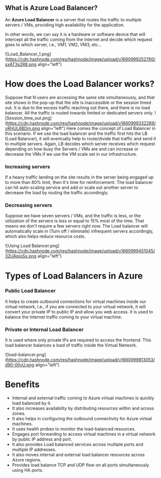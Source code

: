 ## What is Azure Load Balancer?

An **Azure Load Balancer** is a server that routes the traffic to multiple servers / VMs, providing high availability for the application.

In other words, we can say it is a hardware or software device that will intercept all the traffic coming from the internet and decide which request goes to which server, i.e., VM1, VM2, VM3, etc...


![Load_Balancer_1.png](https://cdn.hashnode.com/res/hashnode/image/upload/v1660999252760/sxAT3s2R8.png align="left")





# How does the Load Balancer works?

Suppose that N users are accessing the same site simultaneously, and that site shows in the pop-up that the site is inaccessible or the session timed out.
It is due to the excess traffic reaching out there, and there is no load balancer. All the traffic is routed towards limited or dedicated servers only.
![Session_time_out.png](https://cdn.hashnode.com/res/hashnode/image/upload/v1660999332289/yRHUL6BDm.png align="left")
Here comes the concept of Load Balancer in this scenario. If we use the load balancer and the traffic first hits the LB (Load Balancer), it will eventually help to route/divide that traffic and send it to multiple servers. Again, LB decides which server receives which request depending on how busy the Servers / VMs are and can increase or decrease the VMs if we use the VM scale set in our infrastructure.

### Increasing servers
If a heavy traffic landing on the site results in the server being engaged up to more than 80% limit, then it's time for reinforcement. The load balancer can hit auto-scaling service and add or scale out another server to decrease the load by routing the traffic accordingly.

### Decreasing servers
Suppose we have seven servers / VMs, and the traffic is less, or the utilization of the servers is less or equal to 15% most of the time. That means we don't require a few servers right now. The Load balancer will automatically scale in (Turn off / eliminate) infrequent servers accordingly, which also helps reduce resource costs.


![Using Load Balancer.png](https://cdn.hashnode.com/res/hashnode/image/upload/v1660999451045/32UApioSx.png align="left")



# Types of Load Balancers in Azure

### Public Load Balancer
It helps to create outbound connections for virtual machines inside our virtual network, i.e., if you are connected to your virtual network, it will convert your private IP to public IP and allow you web access. It is used to balance the Internet traffic coming to your virtual machine.

### Private or Internal Load Balancer
It is used where only private IPs are required to access the frontend. This load balancer balances a load of traffic inside the Virtual Network.


![load-balancer.png](https://cdn.hashnode.com/res/hashnode/image/upload/v1660999813053/d90-0IIyU.png align="left")

# Benefits

- Internal and external traffic coming to Azure virtual machines is quickly load balanced by it.
- It also increases availability by distributing resources within and across zones.
- It also helps in configuring the outbound connectivity for Azure virtual machines.
- It uses health probes to monitor the load-balanced resources.
- Engages port forwarding to access virtual machines in a virtual network by public IP address and port.
- It also provides Load balanced services across multiple ports and multiple IP addresses. 
- It also moves internal and external load balancer resources across Azure regions.
- Provides load balance TCP and UDP flow on all ports simultaneously using HA ports.





